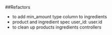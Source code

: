 ##Refactors
- to add min_amount type column to ingredients
- product and ingredient spec user_id: user.id
- to clean up products ingredients controllers
